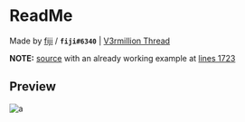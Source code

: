 # ReadMe
Made by [fiji](https://v3rmillion.net/member.php?action=profile&uid=3054067) / **`fiji#6340`** | [V3rmillion Thread](https://v3rmillion.net/showthread.php?pid=8458538#pid8458538)

**NOTE:**
[source](https://github.com/GhostDuckyy/UI-Libraries/blob/main/seere.vip/old/source.lua) with an already working example at [lines 1723](https://github.com/GhostDuckyy/UI-Libraries/blob/main/seere.vip/old/source.lua#L1723)
## Preview
![a](https://media.discordapp.net/attachments/1038153262232248442/1082345516697919638/image.png)
